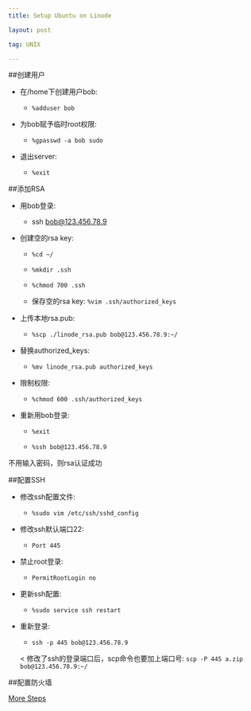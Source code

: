 ```yaml
---
title: Setup Ubuntu on Linode

layout: post

tag: UNIX

---
```


##创建用户

- 在/home下创建用户bob: 
	- `%adduser bob`

- 为bob赋予临时root权限: 
	- `%gpasswd -a bob sudo`

- 退出server: 
	- `%exit`


##添加RSA

- 用bob登录: 

	- ssh bob@123.456.78.9

- 创建空的rsa key: 

	- `%cd ~/`
	
	- `%mkdir .ssh` 
	
	- `%chmod 700 .ssh`
	
	- 保存空的rsa key: `%vim .ssh/authorized_keys`
	
- 上传本地rsa.pub:

	- `%scp ./linode_rsa.pub bob@123.456.78.9:~/`
	

- 替换authorized_keys:

	- `%mv linode_rsa.pub authorized_keys`

- 限制权限:

	- `%chmod 600 .ssh/authorized_keys`


- 重新用bob登录: 

	- `%exit`

	- `%ssh bob@123.456.78.9`

不用输入密码，则rsa认证成功


##配置SSH

- 修改ssh配置文件:
	
	- `%sudo vim /etc/ssh/sshd_config`
	
- 修改ssh默认端口22:

	- `Port 445`
	
- 禁止root登录:

	- `PermitRootLogin no`
	
- 更新ssh配置:

	- `%sudo service ssh restart`
	
- 重新登录:

	- `ssh -p 445 bob@123.456.78.9`
	
	< 修改了ssh的登录端口后，scp命令也要加上端口号: 
	`scp -P 445 a.zip bob@123.456.78.9:~/`



##配置防火墙

[More Steps](https://www.digitalocean.com/community/tutorials/additional-recommended-steps-for-new-ubuntu-14-04-servers)


